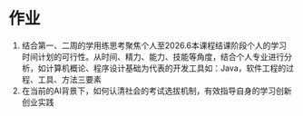 # 作业

1. 结合第一、二周的学用练思考聚焦个人至2026.6本课程结课阶段个人的学习时间计划的可行性。从时间、精力、能力、技能等角度，结合个人专业进行分析，如计算机概论、程序设计基础为代表的开发工具如：Java，软件工程的过程、工具、方法三要素
2. 在当前的AI背景下，如何认清社会的考试选拔机制，有效指导自身的学习创新创业实践